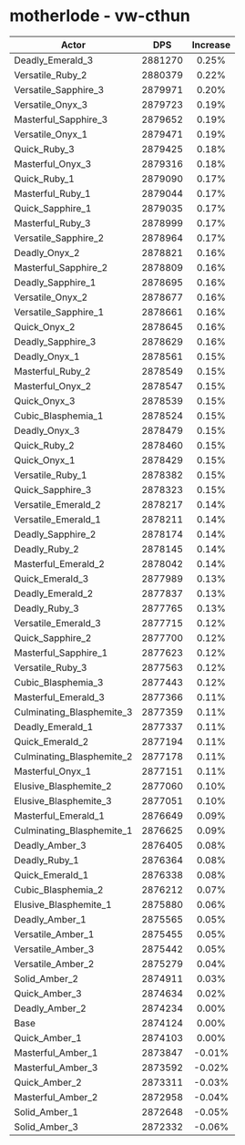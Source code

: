 # motherlode - vw-cthun
| Actor | DPS | Increase |
|---|:---:|:---:|
|Deadly_Emerald_3|2881270|0.25%|
|Versatile_Ruby_2|2880379|0.22%|
|Versatile_Sapphire_3|2879971|0.20%|
|Versatile_Onyx_3|2879723|0.19%|
|Masterful_Sapphire_3|2879652|0.19%|
|Versatile_Onyx_1|2879471|0.19%|
|Quick_Ruby_3|2879425|0.18%|
|Masterful_Onyx_3|2879316|0.18%|
|Quick_Ruby_1|2879090|0.17%|
|Masterful_Ruby_1|2879044|0.17%|
|Quick_Sapphire_1|2879035|0.17%|
|Masterful_Ruby_3|2878999|0.17%|
|Versatile_Sapphire_2|2878964|0.17%|
|Deadly_Onyx_2|2878821|0.16%|
|Masterful_Sapphire_2|2878809|0.16%|
|Deadly_Sapphire_1|2878695|0.16%|
|Versatile_Onyx_2|2878677|0.16%|
|Versatile_Sapphire_1|2878661|0.16%|
|Quick_Onyx_2|2878645|0.16%|
|Deadly_Sapphire_3|2878629|0.16%|
|Deadly_Onyx_1|2878561|0.15%|
|Masterful_Ruby_2|2878549|0.15%|
|Masterful_Onyx_2|2878547|0.15%|
|Quick_Onyx_3|2878539|0.15%|
|Cubic_Blasphemia_1|2878524|0.15%|
|Deadly_Onyx_3|2878479|0.15%|
|Quick_Ruby_2|2878460|0.15%|
|Quick_Onyx_1|2878429|0.15%|
|Versatile_Ruby_1|2878382|0.15%|
|Quick_Sapphire_3|2878323|0.15%|
|Versatile_Emerald_2|2878217|0.14%|
|Versatile_Emerald_1|2878211|0.14%|
|Deadly_Sapphire_2|2878174|0.14%|
|Deadly_Ruby_2|2878145|0.14%|
|Masterful_Emerald_2|2878042|0.14%|
|Quick_Emerald_3|2877989|0.13%|
|Deadly_Emerald_2|2877837|0.13%|
|Deadly_Ruby_3|2877765|0.13%|
|Versatile_Emerald_3|2877715|0.12%|
|Quick_Sapphire_2|2877700|0.12%|
|Masterful_Sapphire_1|2877623|0.12%|
|Versatile_Ruby_3|2877563|0.12%|
|Cubic_Blasphemia_3|2877443|0.12%|
|Masterful_Emerald_3|2877366|0.11%|
|Culminating_Blasphemite_3|2877359|0.11%|
|Deadly_Emerald_1|2877337|0.11%|
|Quick_Emerald_2|2877194|0.11%|
|Culminating_Blasphemite_2|2877178|0.11%|
|Masterful_Onyx_1|2877151|0.11%|
|Elusive_Blasphemite_2|2877060|0.10%|
|Elusive_Blasphemite_3|2877051|0.10%|
|Masterful_Emerald_1|2876649|0.09%|
|Culminating_Blasphemite_1|2876625|0.09%|
|Deadly_Amber_3|2876405|0.08%|
|Deadly_Ruby_1|2876364|0.08%|
|Quick_Emerald_1|2876338|0.08%|
|Cubic_Blasphemia_2|2876212|0.07%|
|Elusive_Blasphemite_1|2875880|0.06%|
|Deadly_Amber_1|2875565|0.05%|
|Versatile_Amber_1|2875455|0.05%|
|Versatile_Amber_3|2875442|0.05%|
|Versatile_Amber_2|2875279|0.04%|
|Solid_Amber_2|2874911|0.03%|
|Quick_Amber_3|2874634|0.02%|
|Deadly_Amber_2|2874234|0.00%|
|Base|2874124|0.00%|
|Quick_Amber_1|2874103|0.00%|
|Masterful_Amber_1|2873847|-0.01%|
|Masterful_Amber_3|2873592|-0.02%|
|Quick_Amber_2|2873311|-0.03%|
|Masterful_Amber_2|2872958|-0.04%|
|Solid_Amber_1|2872648|-0.05%|
|Solid_Amber_3|2872332|-0.06%|
